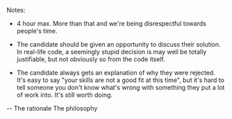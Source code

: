 Notes:

- 4 hour max. More than that and we're being disrespectful towards people's time.

- The candidate should be given an opportunity to discuss their solution. In real-life code, a seemingly stupid decision is may well be totally justifiable, but not obviously so from the code itself.

- The candidate always gets an explanation of why they were rejected. It's easy to say "your skills are not a good fit at this time", but it's hard to tell someone you don't know what's wrong with something they put a lot of work into. It's still worth doing.



--
The rationale
The philosophy
